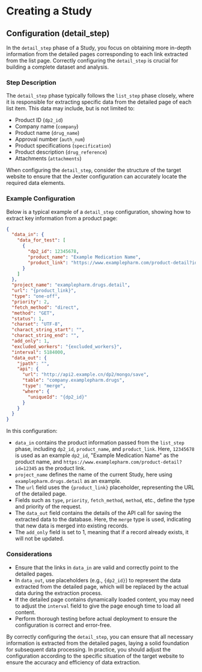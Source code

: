 # Creating a Study

## Configuration (detail_step) 

In the `detail_step` phase of a Study, you focus on obtaining more in-depth information from the detailed pages corresponding to each link extracted from the list page. Correctly configuring the `detail_step` is crucial for building a complete dataset and analysis.

### Step Description

The `detail_step` phase typically follows the `list_step` phase closely, where it is responsible for extracting specific data from the detailed page of each list item. This data may include, but is not limited to:

- Product ID (`dp2_id`)
- Company name (`company`)
- Product name (`drug_name`)
- Approval number (`auth_num`)
- Product specifications (`specification`)
- Product description (`drug_reference`)
- Attachments (`attachments`)

When configuring the `detail_step`, consider the structure of the target website to ensure that the Jexter configuration can accurately locate the required data elements.

### Example Configuration

Below is a typical example of a `detail_step` configuration, showing how to extract key information from a product page:

```json
{
  "data_in": {
    "data_for_test": [
      {
        "dp2_id": 12345678,
        "product_name": "Example Medication Name",
        "product_link": "https://www.examplepharm.com/product-detail?id=12345"   
      }
    ]
  },
  "project_name": "examplepharm.drugs.detail",
  "url": "{product_link}",
  "type": "one-off",
  "priority": 2,
  "fetch_method": "direct",
  "method": "GET",
  "status": 1,
  "charset": "UTF-8",
  "charact_string_start": "",
  "charact_string_end": "",
  "add_only": 1,
  "excluded_workers": "{excluded_workers}",
  "interval": 5184000,
  "data_out": {
    "jpath": "",
    "api": {
      "url": "http://api2.example.cn/dp2/mongo/save",   
      "table": "company.examplepharm.drugs",
      "type": "merge",
      "where": {
        "uniqueId": "{dp2_id}"
      }
    }
  }
}
```

In this configuration:

- `data_in` contains the product information passed from the `list_step` phase, including `dp2_id`, `product_name`, and `product_link`. Here, `12345678` is used as an example `dp2_id`, "Example Medication Name" as the product name, and `https://www.examplepharm.com/product-detail?id=12345` as the product link.
- `project_name` defines the name of the current Study, here using `examplepharm.drugs.detail` as an example.
- The `url` field uses the `{product_link}` placeholder, representing the URL of the detailed page.
- Fields such as `type`, `priority`, `fetch_method`, `method`, etc., define the type and priority of the request.
- The `data_out` field contains the details of the API call for saving the extracted data to the database. Here, the `merge` type is used, indicating that new data is merged into existing records.
- The `add_only` field is set to 1, meaning that if a record already exists, it will not be updated.

### Considerations

- Ensure that the links in `data_in` are valid and correctly point to the detailed pages.
- In `data_out`, use placeholders (e.g., `{dp2_id}`) to represent the data extracted from the detailed page, which will be replaced by the actual data during the extraction process.
- If the detailed page contains dynamically loaded content, you may need to adjust the `interval` field to give the page enough time to load all content.
- Perform thorough testing before actual deployment to ensure the configuration is correct and error-free.

By correctly configuring the `detail_step`, you can ensure that all necessary information is extracted from the detailed pages, laying a solid foundation for subsequent data processing. In practice, you should adjust the configuration according to the specific situation of the target website to ensure the accuracy and efficiency of data extraction.

